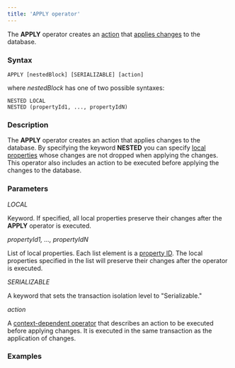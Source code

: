 ```yaml
---
title: 'APPLY operator'
---
```


The **APPLY** operator creates an [action](Actions.md) that [applies changes](Apply_changes_APPLY.md) to the database.

### Syntax

    APPLY [nestedBlock] [SERIALIZABLE] [action]

where *nestedBlock* has one of two possible syntaxes:

    NESTED LOCAL
    NESTED (propertyId1, ..., propertyIdN)

### Description

The **APPLY** operator creates an action that applies changes to the database. By specifying the keyword **NESTED** you can specify [local properties](Data_properties_DATA.md#Dataproperties(DATA)-local) whose changes are not dropped when applying the changes. This operator also includes an action to be executed before applying the changes to the database.

### Parameters

*LOCAL*

Keyword. If specified, all local properties preserve their changes after the **APPLY** operator is executed. 

*propertyId1, ..., propertyIdN*

List of local properties. Each list element is a [property ID](IDs.md#IDs-propertyid). The local properties specified in the list will preserve their changes after the operator is executed.

*SERIALIZABLE*

A keyword that sets the transaction isolation level to "Serializable."

*action*

A [context-dependent operator](Action_operator.md#Actionoperator-contextdependent) that describes an action to be executed before applying changes. It is executed in the same transaction as the application of changes.

### Examples



  
